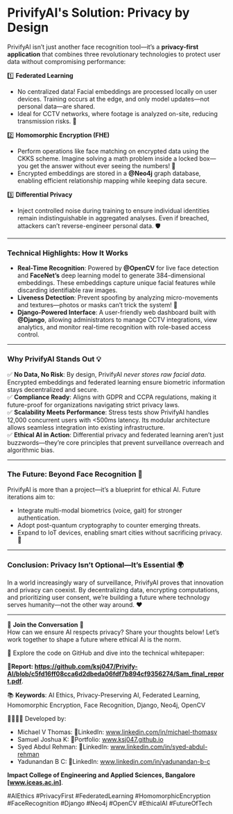 # **PrivifyAI's Solution: Privacy by Design**  
PrivifyAI isn’t just another face recognition tool—it’s a **privacy-first application** that combines three revolutionary technologies to protect user data without compromising performance:  

1️⃣ **Federated Learning**  
- No centralized data! Facial embeddings are processed locally on user devices. Training occurs at the edge, and only model updates—not personal data—are shared.  
- Ideal for CCTV networks, where footage is analyzed on-site, reducing transmission risks. 📡  

2️⃣ **Homomorphic Encryption (FHE)**  
- Perform operations like face matching on encrypted data using the CKKS scheme. Imagine solving a math problem inside a locked box—you get the answer without ever seeing the numbers! 🔐  
- Encrypted embeddings are stored in a **@Neo4j** graph database, enabling efficient relationship mapping while keeping data secure.  

3️⃣ **Differential Privacy**  
- Inject controlled noise during training to ensure individual identities remain indistinguishable in aggregated analyses. Even if breached, attackers can’t reverse-engineer personal data. 🛡️  

---

### **Technical Highlights: How It Works**  
- **Real-Time Recognition**: Powered by **@OpenCV** for live face detection and **FaceNet’s** deep learning model to generate 384-dimensional embeddings. These embeddings capture unique facial features while discarding identifiable raw images.  
- **Liveness Detection**: Prevent spoofing by analyzing micro-movements and textures—photos or masks can’t trick the system! 👀  
- **Django-Powered Interface**: A user-friendly web dashboard built with **@Django**, allowing administrators to manage CCTV integrations, view analytics, and monitor real-time recognition with role-based access control.  

---

### **Why PrivifyAI Stands Out** 💡  
✅ **No Data, No Risk**: By design, PrivifyAI *never stores raw facial data*. Encrypted embeddings and federated learning ensure biometric information stays decentralized and secure.  
✅ **Compliance Ready**: Aligns with GDPR and CCPA regulations, making it future-proof for organizations navigating strict privacy laws.  
✅ **Scalability Meets Performance**: Stress tests show PrivifyAI handles 12,000 concurrent users with <500ms latency. Its modular architecture allows seamless integration into existing infrastructure.  
✅ **Ethical AI in Action**: Differential privacy and federated learning aren’t just buzzwords—they’re core principles that prevent surveillance overreach and algorithmic bias.  

---

### **The Future: Beyond Face Recognition** 🚀  
PrivifyAI is more than a project—it’s a blueprint for ethical AI. Future iterations aim to:  
- Integrate multi-modal biometrics (voice, gait) for stronger authentication.  
- Adopt post-quantum cryptography to counter emerging threats.  
- Expand to IoT devices, enabling smart cities without sacrificing privacy. 🌆  

---

### **Conclusion: Privacy Isn’t Optional—It’s Essential** 🌍  
In a world increasingly wary of surveillance, PrivifyAI proves that innovation and privacy can coexist. By decentralizing data, encrypting computations, and prioritizing user consent, we’re building a future where technology serves humanity—not the other way around. ❤️  

---

🌟 **Join the Conversation** 🌟  
How can we ensure AI respects privacy? Share your thoughts below! Let’s work together to shape a future where ethical AI is the norm.  

🔗 Explore the code on GitHub and dive into the technical whitepaper:

**📜Report: https://github.com/ksj047/Privify-AI/blob/c5fd16ff08cca6d2dbeda06fdf7b894cf9356274/Sam_final_report.pdf**.  

📚 **Keywords**: AI Ethics, Privacy-Preserving AI, Federated Learning, Homomorphic Encryption, Face Recognition, Django, Neo4j, OpenCV  

👩‍💻👨‍💻 Developed by:  
- Michael V Thomas: 🔗LinkedIn: www.linkedin.com/in/michael-thomasv
- Samuel Joshua K: 🔗Portfolio: www.ksj047.github.io
- Syed Abdul Rehman: 🔗LinkedIn: www.linkedin.com/in/syed-abdul-rehman
- Yadunandan B C: 🔗LinkedIn: www.linkedin.com/in/yadunandan-b-c
  
**Impact College of Engineering and Applied Sciences, Bangalore [www.iceas.ac.in]**.  

#AIEthics #PrivacyFirst #FederatedLearning #HomomorphicEncryption #FaceRecognition #Django #Neo4j #OpenCV #EthicalAI #FutureOfTech
